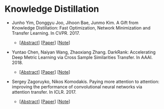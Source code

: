 # Knowledge Distillation

- Junho Yim, Donggyu Joo, Jihoon Bae, Junmo Kim. A Gift from Knowledge Distillation: Fast Optimization, Network Minimization and Transfer Learning. In CVPR. 2017.
  - [[Abstract](https://openaccess.thecvf.com/content_cvpr_2017/html/Yim_A_Gift_From_CVPR_2017_paper.html)] [[Paper](https://openaccess.thecvf.com/content_cvpr_2017/papers/Yim_A_Gift_From_CVPR_2017_paper.pdf)] [[Note](https://github.com/JackMa01/PaperNote/blob/main/PaperNote.md#junho-yim-donggyu-joo-jihoon-bae-junmo-kim-a-gift-from-knowledge-distillation-fast-optimization-network-minimization-and-transfer-learning-in-cvpr-2017)]
  
- Yuntao Chen, Naiyan Wang, Zhaoxiang Zhang. DarkRank: Accelerating Deep Metric Learning via Cross Sample Similarities Transfer. In AAAI. 2018.

  - [[Abstract](https://ojs.aaai.org/index.php/AAAI/article/view/11783)] [[Paper](https://ojs.aaai.org/index.php/AAAI/article/view/11783/11642)] [[Note](https://github.com/JackMa01/PaperNote/blob/main/PaperNote.md#yuntao-chen-naiyan-wang-zhaoxiang-zhang-darkrank-accelerating-deep-metric-learning-via-cross-sample-similarities-transfer-in-aaai-2018)]

- Sergey Zagoruyko, Nikos Komodakis. Paying more attention to attention: improving the performance of convolutional neural networks via attention transfer. In ICLR. 2017.

  - [[Abstract](https://hal.archives-ouvertes.fr/hal-01832769/)] [[Paper](https://arxiv.org/pdf/1612.03928.pdf)] [[Note](https://github.com/JackMa01/PaperNote/blob/main/PaperNote.md#sergey-zagoruyko-nikos-komodakis-paying-more-attention-to-attention-improving-the-performance-of-convolutional-neural-networks-via-attention-transfer-in-iclr-2017)]

  
